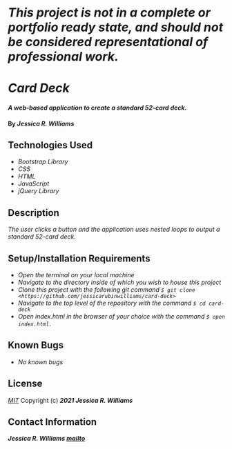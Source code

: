 # _This project is not in a complete or portfolio ready state, and should not be considered representational of professional work._

# _Card Deck_

#### _A web-based application to create a standard 52-card deck._

#### By _**Jessica R. Williams**_

## Technologies Used

* _Bootstrap Library_
* _CSS_
* _HTML_
* _JavaScript_
* _jQuery Library_

## Description

_The user clicks a button and the application uses nested loops to output a standard 52-card deck._

## Setup/Installation Requirements

* _Open the terminal on your local machine_
* _Navigate to the directory inside of which you wish to house this project_
* _Clone this project with the following git command `$ git clone <https://github.com/jessicarubinwilliams/card-deck>`_
* _Navigate to the top level of the repository with the command `$ cd card-deck`_
* _Open index.html in the browser of your choice with the command `$ open index.html`_.
## Known Bugs

* _No known bugs_

## License
*[MIT](https://choosealicense.com/licenses/mit/)*
Copyright (c) **_2021 Jessica R. Williams_**
## Contact Information
**_Jessica R. Williams [mailto](mailto:jessicarubinwilliams@gmail.com)_**